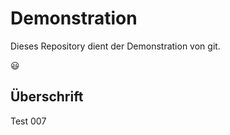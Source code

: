 # Demonstration

Dieses Repository dient der Demonstration von git.

:smiley:

## Überschrift

Test 007
